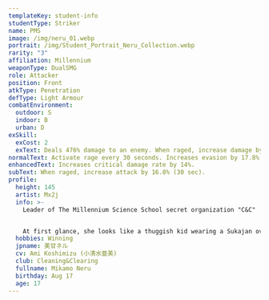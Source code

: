 ```yaml
---
templateKey: student-info
studentType: Striker
name: PMS
image: /img/neru_01.webp
portrait: /img/Student_Portrait_Neru_Collection.webp
rarity: "3"
affiliation: Millennium
weaponType: DualSMG
role: Attacker
position: Front
atkType: Penetration
defType: Light Armour
combatEnvironment:
  outdoor: S
  indoor: B
  urban: D
exSkill:
  exCost: 2
  exText: Deals 476% damage to an enemy. When raged, increase damage by 1.5×.
normalText: Activate rage every 30 seconds. Increases evasion by 17.8% (20 sec).
enhancedText: Increases critical damage rate by 14%.
subText: When raged, increase attack by 16.8% (30 sec).
profile:
  height: 145
  artist: Mx2j
  info: >-
    Leader of The Millennium Science School secret organization "C&C"


    At first glance, she looks like a thuggish kid wearing a Sukajan over a maid's uniform, but in fact, she is the strongest agent in the business with a 100% success rate of requests. For this reason, her call sign "Double O" is considered a symbol of victory by those in the industry.
  hobbies: Winning
  jpname: 美甘ネル
  cv: Ami Koshimizu (小清水亜美)
  club: Cleaning&Clearing
  fullname: Mikamo Neru
  birthday: Aug 17
  age: 17
---
```

